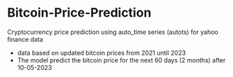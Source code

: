# Bitcoin-Price-Prediction
Cryptocurrency price prediction using auto_time series (autots) for yahoo finance data
* data based on updated bitcoin prices from 2021 until 2023
* The model predict the bitcoin price for the next 60 days (2 months) after 10-05-2023

